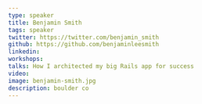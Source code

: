 ```yaml
---
type: speaker
title: Benjamin Smith
tags: speaker
twitter: https://twitter.com/benjamin_smith
github: https://github.com/benjaminleesmith
linkedin: 
workshops:
talks: How I architected my big Rails app for success
video: 
image: benjamin-smith.jpg
description: boulder co
---
```

